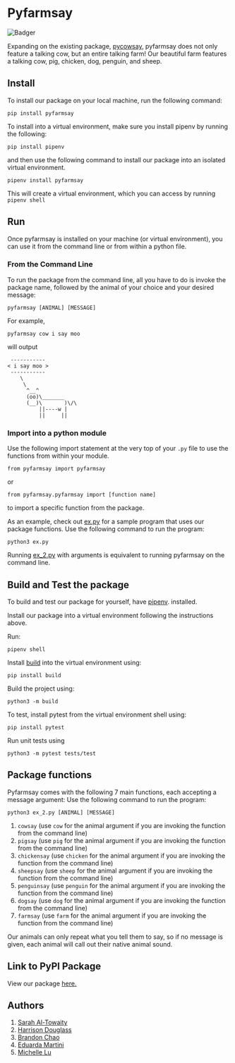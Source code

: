 # Pyfarmsay
![Badger](https://github.com/software-students-fall2022/python-package-exercise-project-3-team-4/actions/workflows/github-workflow.yml/badge.svg)

Expanding on the existing package, [pycowsay](https://pypi.org/project/pycowsay/), pyfarmsay does not only feature a talking cow, but an entire talking farm! Our beautiful farm features a talking cow, pig, chicken, dog, penguin, and sheep. 

## Install 
To install our package on your local machine, run the following command:

```
pip install pyfarmsay 
```

To install into a virtual environment, make sure you install pipenv by running the following:
```
pip install pipenv
```
and then use the following command to install our package into an isolated virtual environment. 
```
pipenv install pyfarmsay 
```

This will create a virtual environment, which you can access by running ```pipenv shell```

## Run 
Once pyfarmsay is installed on your machine (or virtual environment), you can use it from the command line or from within a python file. 
### From the Command Line
To run the package from the command line, all you have to do is invoke the package name, followed by the animal of your choice and your desired message:
```
pyfarmsay [ANIMAL] [MESSAGE]
```
For example, 

```
pyfarmsay cow i say moo
```
will output

```
 -----------
< i say moo >
 -----------
    \
     \
      ^__^
      (oo)\_______
      (__)\       )\/\
          ||----w |
          ||     ||

```

### Import into a python module
Use the following import statement at the very top of your `.py` file to use the functions from within your module. 
```
from pyfarmsay import pyfarmsay
```
or 

```
from pyfarmsay.pyfarmsay import [function name]
```
to import a specific function from the package.

As an example, check out [ex.py](example_files/ex.py) for a sample program that uses our package 
functions. Use the following command to run the program:

```
python3 ex.py
```

Running [ex_2.py](example_files/ex_2.py) with arguments is equivalent to running pyfarmsay on the command line.

## Build and Test the package 
To build and test our package for yourself, have [pipenv](https://packaging.python.org/en/latest/tutorials/managing-dependencies/#managing-dependencies).
installed. 

Install our package into a virtual environment following the instructions above. 

Run:
```
pipenv shell
```
Install [build](https://packaging.python.org/en/latest/tutorials/packaging-projects/#generating-distribution-archives) into the virtual 
environment using:

```
pip install build
```
Build the project using:

```
python3 -m build
```
To test, install pytest from the virtual environment shell using:

```
pip install pytest
```
Run unit tests using 

```
python3 -m pytest tests/test
```
## Package functions
Pyfarmsay comes with the following 7 main functions, each accepting a message argument:
Use the following command to run the program:

```
python3 ex_2.py [ANIMAL] [MESSAGE]
```

1. `cowsay` (use `cow` for the animal argument if you are invoking the function from the command line)
2. `pigsay` (use `pig` for the animal argument if you are invoking the function from the command line)
3. `chickensay` (use `chicken` for the animal argument if you are invoking the function from the command line)
4. `sheepsay` (use `sheep` for the animal argument if you are invoking the function from the command line)
5. `penguinsay` (use `penguin` for the animal argument if you are invoking the function from the command line)
6. `dogsay` (use `dog` for the animal argument if you are invoking the function from the command line)
7. `farmsay` (use `farm` for the animal argument if you are invoking the function from the command line)

Our animals can only repeat what you tell them to say, so if no message is given, each animal will call out their native animal sound. 

## Link to PyPI Package
View our package [here.](https://pypi.org/project/pyfarmsay/0.1.1/)

## Authors
1. [Sarah Al-Towaity](https://github.com/sarah-altowaity1)
2. [Harrison Douglass](https://github.com/hpdouglass)
3. [Brandon Chao](https://github.com/Sciao)
4. [Eduarda Martini](https://github.com/ezmartini)
5. [Michelle Lu](https://github.com/michellelu78?tab=repositories)

